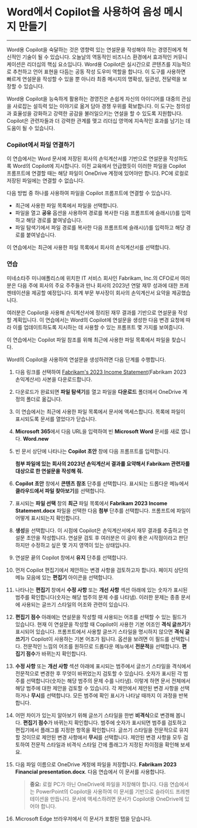 
# Word에서 Copilot을 사용하여 음성 메시지 만들기
---
Word용 Copilot을 숙달하는 것은 영향력 있는 연설문을 작성해야 하는 경영진에게 혁신적인 기술이 될 수 있습니다. 오늘날의 역동적인 비즈니스 환경에서 효과적인 커뮤니케이션은 리더십의 핵심 요소입니다. Word용 Copilot은 실시간으로 콘텐츠를 지능적으로 추천하고 언어 표현을 다듬는 공동 작성 도우미 역할을 합니다. 이 도구를 사용하면 빠르게 연설문을 작성할 수 있을 뿐 아니라 최종 메시지의 명확성, 일관성, 전달력을 보장할 수 있습니다.

Word용 Copilot을 능숙하게 활용하는 경영진은 손쉽게 자신의 아이디어를 대중의 관심을 사로잡는 설득력 있는 이야기로 옮겨 담아 경쟁 우위를 확보합니다. 이 도구는 창의성과 효율성을 강화하고 강력한 공감을 불러일으키는 연설을 할 수 있도록 지원합니다. Copilot은 관련자들과 더 강력한 관계를 맺고 리더십 영역에 지속적인 효과를 남기는 데 도움이 될 수 있습니다.

### Copilot에서 파일 연결하기

이 연습에서는 Word 문서에 저장된 회사의 손익계산서를 기반으로 연설문을 작성하도록 Word의 Copilot에 지시합니다. 이전 교육에서 언급했듯이 이러한 파일을 Copilot 프롬프트에 연결할 때는 해당 파일이 OneDrive 계정에 있어야만 합니다. PC에 로컬로 저장된 파일에는 연결할 수 없습니다.

다음 방법 중 하나를 사용하여 파일을 Copilot 프롬프트에 연결할 수 있습니다.

 -  최근에 사용한 파일 목록에서 파일을 선택합니다.
 -  파일을 열고 **공유** 옵션을 사용하여 경로를 복사한 다음 프롬프트에 슬래시(/)를 입력하고 해당 경로를 붙여넣습니다.
 -  파일 탐색기에서 파일 경로를 복사한 다음 프롬프트에 슬래시(/)를 입력하고 해당 경로를 붙여넣습니다.

이 연습에서는 최근에 사용한 파일 목록에서 회사의 손익계산서를 선택합니다.

### 연습

미네소타주 미니애폴리스에 위치한 IT 서비스 회사인 Fabrikam, Inc.의 CFO로서 여러분은 다음 주에 회사의 주요 주주들과 만나 회사의 2023년 연말 재무 성과에 대한 프레젠테이션을 제공할 예정입니다. 회계 부문 부사장이 회사의 손익계산서 요약을 제공했습니다.

여러분은 Copilot을 사용해 손익계산서에 정리된 재무 결과를 기반으로 연설문을 작성할 계획입니다. 이 연습에서는 Word의 Copilot에 연설문을 생성한 다음 변경 요청에 따라 이를 업데이트하도록 지시하는 데 사용할 수 있는 프롬프트 몇 가지를 보여줍니다.

이 연습에서는 Copilot 파일 참조를 위해 최근에 사용한 파일 목록에서 파일을 찾습니다.

Word의 Copilot을 사용하여 연설문을 생성하려면 다음 단계를 수행합니다.

1.  다음 링크를 선택하여 [Fabrikam's 2023 Income Statement](https://edxinteractivepage.blob.core.windows.net/ms-4004/Fabrikam%202023%20Income%20Statement.docx)(Fabrikam 2023 손익계산서) 사본을 다운로드합니다.
2.  다운로드가 완료되면 **파일 탐색기**를 열고 파일을 **다운로드** 폴더에서 OneDrive 계정의 폴더로 옮깁니다.
3.  이 연습에서는 최근에 사용한 파일 목록에서 문서에 액세스합니다. 목록에 파일이 표시되도록 문서를 열었다가 닫습니다.
4.  **Microsoft 365**에서 다음 URL을 입력하여 빈 **Microsoft Word** 문서를 새로 엽니다. **Word.new** 
5.  빈 문서 상단에 나타나는 **Copilot 초안** 창에 다음 프롬프트를 입력합니다.
    
    **첨부 파일에 있는 회사의 2023년 손익계산서 결과를 요약해서 Fabrikam 관련자를 대상으로 한 연설문을 작성해 줘.**
6.  **Copilot 초안** 창에서 **콘텐츠 참조** 단추를 선택합니다. 표시되는 드롭다운 메뉴에서 **클라우드에서 파일 찾아보기**를 선택합니다.
7.  표시되는 **파일 선택** 창의 **최근** 파일 목록에서 **Fabrikam 2023 Income Statement.docx** 파일을 선택한 다음 **첨부** 단추를 선택합니다. 프롬프트에 파일이 어떻게 표시되는지 확인합니다.
8.  **생성**을 선택합니다. 이 시점에 Copilot은 손익계산서에서 재무 결과를 추출하고 연설문 초안을 작성합니다. 연설문 검토 후 여러분은 이 글이 좋은 시작점이라고 판단하지만 수정하고 싶은 몇 가지 영역이 있는 상태입니다.
9.  연설문 끝의 Copilot 창에서 **유지** 단추를 선택합니다.
10. 먼저 Copilot 편집기에서 제안하는 변경 사항을 검토하고자 합니다. 페이지 상단의 메뉴 모음에 있는 **편집기** 아이콘을 선택합니다.
11. 나타나는 **편집기** 창에서 **수정 사항** 또는 **개선 사항** 섹션 아래에 있는 숫자가 표시된 범주를 확인합니다(숫자는 해당 범주의 문제 수를 나타냄). 이러한 문제는 종종 문서에 사용되는 글쓰기 스타일의 어조와 관련이 있습니다.
12. **편집기 점수** 아래에는 연설문을 작성할 때 사용되는 어조를 선택할 수 있는 필드가 있습니다. 현재 이 연설문을 작성할 때 Copilot이 사용한 기본 어조인 **격식 글쓰기**가 표시되어 있습니다. 프롬프트에서 사용할 글쓰기 스타일을 명시하지 않으면 **격식 글쓰기**가 Copilot이 사용하는 기본 어조가 됩니다. 옵션을 보려면 이 필드를 선택합니다. 전문적인 느낌의 어조를 원하므로 드롭다운 메뉴에서 **전문적**을 선택합니다. **편집기 점수**가 바뀌는지 확인합니다.
13. **수정 사항** 또는 **개선 사항** 섹션 아래에 표시되는 범주에서 글쓰기 스타일을 격식에서 전문적으로 변경한 후 무엇이 바뀌었는지 검토할 수 있습니다. 숫자가 표시된 각 범주를 선택합니다(숫자는 해당 범주의 문제 수를 나타냄). 이렇게 하면 문서 전체에서 해당 범주에 대한 제안을 검토할 수 있습니다. 각 제안에서 제안된 변경 사항을 선택하거나 **무시**를 선택합니다. 모든 범주에 확인 표시가 나타날 때까지 이 과정을 반복합니다.
14. 어떤 차이가 있는지 알아보기 위해 글쓰기 스타일을 한번 **비격식**으로 변경해 봅니다. **편집기 점수**가 바뀌는지 확인합니다. 범주에 숫자가 표시되면 범주를 검토하고 편집기에서 플래그를 지정한 항목을 확인합니다. 글쓰기 스타일을 전문적으로 유지할 것이므로 제안된 변경 사항에서 **무시**를 선택합니다. 제안된 변경 사항을 모두 검토하여 전문적 스타일과 비격식 스타일 간에 플래그가 지정된 차이점을 확인해 보세요.
15. 다음 파일 이름으로 OneDrive 계정에 파일을 저장합니다. **Fabrikam 2023 Financial presentation.docx**. 다음 연습에서 이 문서를 사용합니다.
    
    > **중요:** 로컬 PC가 아닌 OneDrive에 파일을 저장해야 합니다. 다음 연습에서는 PowerPoint의 Copilot을 사용하여 이 문서를 기반으로 슬라이드 프레젠테이션을 만듭니다. 문서에 액세스하려면 문서가 Copilot용 OneDrive에 있어야 합니다.
16. Microsoft Edge 브라우저에서 이 문서가 포함된 탭을 닫습니다.

